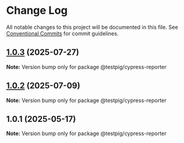 # Change Log

All notable changes to this project will be documented in this file.
See [Conventional Commits](https://conventionalcommits.org) for commit guidelines.

## [1.0.3](https://github.com/testpig-io/node-reporters/compare/@testpig/cypress-reporter@1.0.2...@testpig/cypress-reporter@1.0.3) (2025-07-27)

**Note:** Version bump only for package @testpig/cypress-reporter





## [1.0.2](https://github.com/testpig-io/node-reporters/compare/@testpig/cypress-reporter@1.0.1...@testpig/cypress-reporter@1.0.2) (2025-07-09)

**Note:** Version bump only for package @testpig/cypress-reporter





## 1.0.1 (2025-05-17)

**Note:** Version bump only for package @testpig/cypress-reporter
